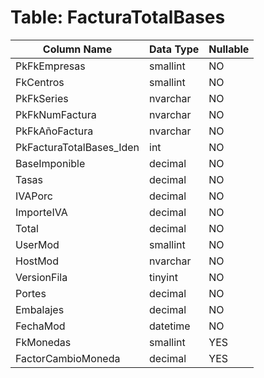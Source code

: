 # Table: FacturaTotalBases

| Column Name | Data Type | Nullable |
|-------------|-----------|----------|
| PkFkEmpresas | smallint | NO |
| FkCentros | smallint | NO |
| PkFkSeries | nvarchar | NO |
| PkFkNumFactura | nvarchar | NO |
| PkFkAñoFactura | nvarchar | NO |
| PkFacturaTotalBases_Iden | int | NO |
| BaseImponible | decimal | NO |
| Tasas | decimal | NO |
| IVAPorc | decimal | NO |
| ImporteIVA | decimal | NO |
| Total | decimal | NO |
| UserMod | smallint | NO |
| HostMod | nvarchar | NO |
| VersionFila | tinyint | NO |
| Portes | decimal | NO |
| Embalajes | decimal | NO |
| FechaMod | datetime | NO |
| FkMonedas | smallint | YES |
| FactorCambioMoneda | decimal | YES |
